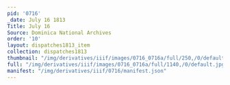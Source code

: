 ```yaml
---
pid: '0716'
_date: July 16 1813
Title: July 16
Source: Dominica National Archives
order: '10'
layout: dispatches1813_item
collection: dispatches1813
thumbnail: "/img/derivatives/iiif/images/0716_0716a/full/250,/0/default.jpg"
full: "/img/derivatives/iiif/images/0716_0716a/full/1140,/0/default.jpg"
manifest: "/img/derivatives/iiif/0716/manifest.json"
---
```

